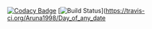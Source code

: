 [![Codacy Badge](https://api.codacy.com/project/badge/Grade/5d8a97be0b814716a6a5cf01326aa903)](https://www.codacy.com/app/Aruna1998/Day_of_any_date?utm_source=github.com&amp;utm_medium=referral&amp;utm_content=Aruna1998/Day_of_any_date&amp;utm_campaign=Badge_Grade)
[![Build Status](https://travis-ci.org/Aruna1998/Day_of_any_date.svg?branch=master)](https://travis-ci.org/Aruna1998/Day_of_any_date
